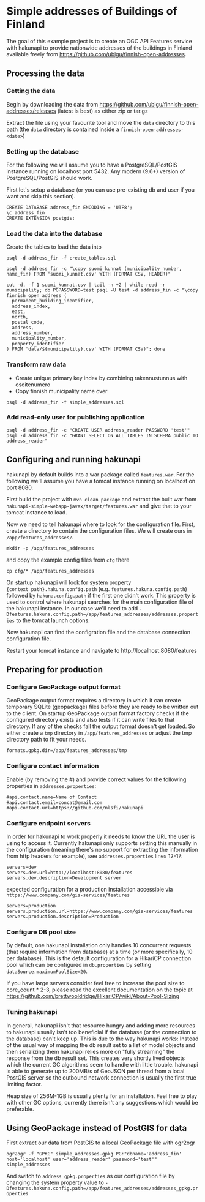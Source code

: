 # Simple addresses of Buildings of Finland

The goal of this example project is to create an OGC API Features service with hakunapi to provide nationwide addresses of the buildings in Finland available freely from https://github.com/ubigu/finnish-open-addresses.

## Processing the data

### Getting the data

Begin by downloading the data from https://github.com/ubigu/finnish-open-addresses/releases (latest is best) as either zip or tar.gz

Extract the file using your favourite tool and move the `data` directory to this path (the `data` directory is contained inside a `finnish-open-addresses-<date>`)

### Setting up the database

For the following we will assume you to have a PostgreSQL/PostGIS instance running on localhost port 5432. Any modern (9.6+) version of PostgreSQL/PostGIS should work.

First let's setup a database (or you can use pre-existing db and user if you want and skip this section).

```
CREATE DATABASE address_fin ENCODING = 'UTF8';
\c address_fin
CREATE EXTENSION postgis;
```

### Load the data into the database

Create the tables to load the data into
```
psql -d address_fin -f create_tables.sql

psql -d address_fin -c "\copy suomi_kunnat (municipality_number, name_fin) FROM 'suomi_kunnat.csv' WITH (FORMAT CSV, HEADER)"

cut -d, -f 1 suomi_kunnat.csv | tail -n +2 | while read -r municipality; do PGPASSWORD=test psql -U test -d address_fin -c "\copy finnish_open_address (
  permanent_building_identifier,
  address_index,
  east,
  north,
  postal_code,
  address,
  address_number,
  municipality_number,
  property_identifier
) FROM 'data/${municipality}.csv' WITH (FORMAT CSV)"; done
```

### Transform raw data

* Create unique primary key index by combining rakennustunnus with osoitenumero
* Copy finnish municipality name over

```
psql -d address_fin -f simple_addresses.sql
```

### Add read-only user for publishing application

```
psql -d address_fin -c "CREATE USER address_reader PASSWORD 'test'"
psql -d address_fin -c "GRANT SELECT ON ALL TABLES IN SCHEMA public TO address_reader"
```

## Configuring and running hakunapi

hakunapi by default builds into a war package called `features.war`. For the following we'll assume you have a tomcat instance running on localhost on port 8080.

First build the project with `mvn clean package` and extract the built war from `hakunapi-simple-webapp-javax/target/features.war` and give that to your tomcat instance to load.

Now we need to tell hakunapi where to look for the configuration file. First, create a directory to contain the configuration files. We will create ours in `/app/features_addresses/`.
```
mkdir -p /app/features_addresses
```

and copy the example config files from `cfg` there
```
cp cfg/* /app/features_addresses
```

On startup hakunapi will look for system property `{context_path}.hakuna.config.path` (e.g. `features.hakuna.config.path`) followed by `hakuna.config.path` if the first one didn't work. This property is used to control where hakunapi searches for the main configuration file of the hakunapi instance. In our case we'll need to add `-Dfeatures.hakuna.config.path=/app/features_addresses/addresses.properties` to the tomcat launch options.

Now hakunapi can find the configration file and the database connection configuration file.

Restart your tomcat instance and navigate to http://localhost:8080/features

## Preparing for production

### Configure GeoPackage output format

GeoPackage output format requires a directory in which it can create temporary SQLite (geopackage) files before they are ready to be written out to the client. On startup GeoPackage output format factory checks if the configured directory exists and also tests if it can write files to that directory. If any of the checks fail the output format doesn't get loaded. So either create a `tmp` directory in `/app/features_addresses` or adjust the tmp directory path to fit your needs.

```
formats.gpkg.dir=/app/features_addresses/tmp
```

### Configure contact information

Enable (by removing the #) and provide correct values for the following properties in `addresses.properties`:

```
#api.contact.name=Name of Contact
#api.contact.email=concat@email.com
#api.contact.url=https://github.com/nlsfi/hakunapi
```

### Configure endpoint servers

In order for hakunapi to work properly it needs to know the URL the user is using to access it. Currently hakunapi only supports setting this manually in the configuration (meaning there's no support for extracting the information from http headers for example), see `addresses.properties` lines 12-17:

```
servers=dev
servers.dev.url=http://localhost:8080/features
servers.dev.description=Development server
```

expected configuration for a production installation accessible via `https://www.company.com/gis-services/features`

```
servers=production
servers.production.url=https://www.company.com/gis-services/features
servers.production.description=Production
```

### Configure DB pool size

By default, one hakunapi installation only handles 10 concurrent requests (that require information from database) at a time (or more specifically, 10 per database). This is the default configuration for a HikariCP connection pool which can be configured in `db.properties` by setting `dataSource.maximumPoolSize=20`.

If you have large servers consider feel free to increase the pool size to core_count * 2-3, please read the excellent documentation on the topic at   https://github.com/brettwooldridge/HikariCP/wiki/About-Pool-Sizing

### Tuning hakunapi

In general, hakunapi isn't that resource hungry and adding more resources to hakunapi usually isn't too beneficial if the database (or the connection to the database) can't keep up. This is due to the way hakunapi works: Instead of the usual way of mapping the db result set to a list of model objects and then serializing them hakunapi relies more on "fully streaming" the response from the db result set. This creates very shortly lived objects which the current GC algorithms seem to handle with little trouble. hakunapi is able to generate up to 200MB/s of GeoJSON per thread from a local PostGIS server so the outbound network connection is usually the first true limiting factor.

Heap size of 256M-1GB is usually plenty for an installation. Feel free to play with other GC options, currently there isn't any suggestions which would be preferable.

## Using GeoPackage instead of PostGIS for data

First extract our data from PostGIS to a local GeoPackage file with ogr2ogr

```
ogr2ogr -f "GPKG" simple_addresses.gpkg PG:"dbname='address_fin' host='localhost' user='address_reader' password='test'" simple_addresses
```

And switch to `address_gpkg.properties` as our configuration file by changing the system property value to `-Dfeatures.hakuna.config.path=/app/features_addresses/addresses_gpkg.properties`
